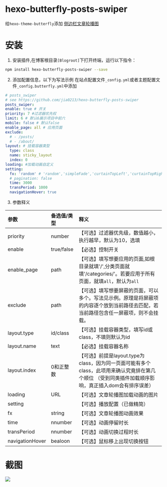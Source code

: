# hexo-butterfly-posts-swiper

给`hexo-theme-butterfly`添加 [侧边栏文章轮播图](https://akilar.top/posts/4e39cf4a/)

# 安装

1. 安装插件,在博客根目录`[Blogroot]`下打开终端，运行以下指令：
  ```bash
  npm install hexo-butterfly-posts-swiper --save
  ```

2. 添加配置信息，以下为写法示例
    在站点配置文件`_config.yml`或者主题配置文件`_config.butterfly.yml`中添加

  ```yaml
# posts_swiper
# see https://github.com/jia0213/hexo-butterfly-posts-swiper
posts_swiper:
  enable: true # 开关
  priority: 7 #过滤器优先权
  limit: 6 # 默认6展示项目中前六
  mobile: false # 默认false
  enable_page: all # 应用页面
  exclude:
    # - /posts/
    # - /about/
  layout: # 挂载容器类型
    type: class
    name: sticky_layout
    index: 0
  loading: #加载动画自定义
  setting: 
    fx: 'random' # 'random','simpleFade','curtainTopLeft','curtainTopRight','curtainBottomLeft','curtainBottomRight','curtainSliceLeft','curtainSliceRight','blindCurtainTopLeft','blindCurtainTopRight','blindCurtainBottomLeft','blindCurtainBottomRight','blindCurtainSliceBottom','blindCurtainSliceTop','stampede','mosaic','mosaicReverse','mosaicRandom','mosaicSpiral','mosaicSpiralReverse','topLeftBottomRight','bottomRightTopLeft','bottomLeftTopRight','bottomLeftTopRight','scrollLeft','scrollRight','scrollTop','scrollBottom','scrollHorz'
    # pagination: false
    time: 3000
    transPeriod: 1000
    navigationHover: true
  
  ```
3. 参数释义

|参数|备选值/类型|释义|
|:--|:--|:--|
|priority|number|【可选】过滤器优先级，数值越小，执行越早，默认为10，选填|
|enable|true/false|【必选】控制开关|
|enable_page|path|【可选】填写想要应用的页面,如根目录就填'/',分类页面就填'/categories/'。若要应用于所有页面，就填`all`，默认为`all`|
|exclude|path|【可选】填写想要屏蔽的页面，可以多个。写法见示例。原理是将屏蔽项的内容逐个放到当前路径去匹配，若当前路径包含任一屏蔽项，则不会挂载。|
|layout.type|id/class|【可选】挂载容器类型，填写id或class，不填则默认为id|
|layout.name|text|【必选】挂载容器名称|
|layout.index|0和正整数|【可选】前提是layout.type为class，因为同一页面可能有多个class，此项用来确认究竟排在第几个顺位 （受到同类插件加载顺序影响，真正插入dom会有排序误差）|
|loading|URL|【可选】文章轮播图加载动画的图片|
|setting||【可选】播放配置（已做精简）|
|fx|string|【可选】文章轮播图动画效果|
|time|nnumber|【可选】动画停留时长|
|transPeriod|nnumber|【可选】动画切换过程时长|
|navigationHover|bealoon|【可选】鼠标移上出现切换按钮|


# 截图
![](https://img.gejiba.com/images/bbe9ce248bf542d1e76df05979f6cc71.png)
